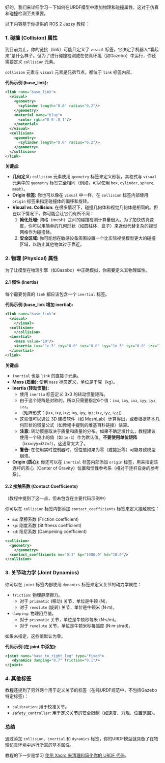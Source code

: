 好的，我们来详细学习一下如何在URDF模型中添加物理和碰撞属性。这对于仿真和碰撞检测至关重要。

以下内容基于你提供的 ROS 2 Jazzy 教程：

### 1\. 碰撞 (Collision) 属性

到目前为止，你的链接（link）可能只定义了 `visual` 标签，它决定了机器人“看起来”是什么样子。但为了进行碰撞检测或在仿真环境（如Gazebo）中运行，你还需要定义 `collision` 元素。

`collision` 元素与 `visual` 元素是兄弟节点，都位于 `link` 标签内部。

**代码示例 (base\_link):**

```xml
<link name="base_link">
  <visual>
    <geometry>
      <cylinder length="0.6" radius="0.2"/>
    </geometry>
    <material name="blue">
      <color rgba="0 0 .8 1"/>
    </material>
  </visual>
  <collision>
    <geometry>
      <cylinder length="0.6" radius="0.2"/>
    </geometry>
  </collision>
</link>
```

**关键点:**

  * **几何定义:** `collision` 元素使用 `geometry` 标签来定义形状，其格式与 `visual` 元素中的 `geometry` 标签完全相同（例如，可以使用 `box`, `cylinder`, `sphere`, `mesh`）。
  * **Origin 标签:** 你也可以像在 `visual` 中一样，在 `collision` 标签内部使用 `origin` 标签来指定碰撞体的偏移和旋转。
  * **Visual vs. Collision:** 在很多情况下，碰撞几何体和视觉几何体是相同的。但在以下情况下，你可能会让它们有所不同：
    1.  **简化处理:** 网格（mesh）之间的碰撞检测计算量很大。为了加快仿真速度，你可以用简单的几何形状（如圆柱体、盒子）来近似代替复杂的视觉网格作为碰撞体。
    2.  **安全区域:** 你可能想在敏感设备周围设置一个比实际视觉模型更大的碰撞区域，以防止其他物体过于靠近。

### 2\. 物理 (Physical) 属性

为了让模型在物理引擎（如Gazebo）中正确模拟，你需要定义其物理属性。

#### 2.1 惯性 (Inertia)

每个需要仿真的 `link` 都应该包含一个 `inertial` 标签。

**代码示例 (base\_link 增加 inertial):**

```xml
<link name="base_link">
  <visual>
    </visual>
  <collision>
    </collision>
  <inertial>
    <mass value="10"/>
    <inertia ixx="1e-3" ixy="0.0" ixz="0.0" iyy="1e-3" iyz="0.0" izz="1e-3"/>
  </inertial>
</link>
```

**关键点:**

  * `inertial` 也是 `link` 的直接子元素。
  * **Mass (质量):** 使用 `mass` 标签定义，单位是千克（kg）。
  * **Inertia (转动惯量):**
      * 使用 `inertia` 标签定义 3x3 的转动惯量矩阵。
      * 由于这个矩阵是对称的，所以只需要指定6个值：`ixx`, `ixy`, `ixz`, `iyy`, `iyz`, `izz`。
      * （矩阵形式：[ixx, ixy, ixz; ixy, iyy, iyz; ixz, iyz, izz]）
      * 这些值可以通过 3D 建模软件（如 MeshLab）计算得出，或者根据基本几何形状的惯量公式（如教程中提到的维基百科链接）估算。
      * **注意:** 转动惯量取决于质量和质量的分布。如果不确定填什么，教程建议使用一个较小的值（如 `1e-3`）作为默认值。**不要使用单位矩阵**（ixx=iyy=izz=1），这通常太大了。
      * **警告:** 在使用实时控制器时，惯性值如果为零（或接近零）可能导致模型崩溃。
  * **Origin (质心):** 你还可以在 `inertial` 标签内部添加 `origin` 标签，用来指定该连杆的质心（Center of Gravity）位置和惯性参考系（相对于连杆自身的参考系）。

#### 2.2 接触系数 (Contact Coefficients)

（教程中提到了这一点，但未包含在主要代码示例中）

你可以在 `collision` 标签内部添加 `contact_coefficients` 标签来定义接触属性：

  * `mu`: 摩擦系数 (Friction coefficient)
  * `kp`: 刚度系数 (Stiffness coefficient)
  * `kd`: 阻尼系数 (Dampening coefficient)

<!-- end list -->

```xml
<collision>
  <geometry>
    </geometry>
  <contact_coefficients mu="0.1" kp="1000.0" kd="10.0"/>
</collision>
```

### 3\. 关节动力学 (Joint Dynamics)

你可以在 `joint` 标签内部使用 `dynamics` 标签来定义关节的动力学属性：

  * `friction`: 物理静摩擦力。
      * 对于 `prismatic` (移动) 关节，单位是牛顿 (N)。
      * 对于 `revolute` (旋转) 关节，单位是牛顿米 (N·m)。
  * `damping`: 物理阻尼值。
      * 对于 `prismatic` 关节，单位是牛顿秒每米 (N·s/m)。
      * 对于 `revolute` 关节，单位是牛顿米秒每弧度 (N·m·s/rad)。

如果未指定，这些值默认为零。

**代码示例 (在 joint 中添加):**

```xml
<joint name="base_to_right_leg" type="fixed">
   <dynamics damping="0.7" friction="0.1"/>
</joint>
```

### 4\. 其他标签

教程还提到了另外两个用于定义关节的标签（在纯URDF规范中，不包括Gazebo特定标签）：

  * `calibration`: 用于校准关节。
  * `safety_controller`: 用于定义关节的安全限制（如速度、力矩、位置范围）。

### 总结

通过添加 `collision`、`inertial` 和 `dynamics` 标签，你的URDF模型就具备了在物理仿真环境中运行所需的基本属性。

教程的下一步是学习 [使用 Xacro 来清理和简化你的 URDF 代码](https://www.google.com/search?q=https://docs.ros.org/en/jazzy/Tutorials/Intermediate/URDF/Using-Xacro-to-Clean-Up-Your-URDF.html)。